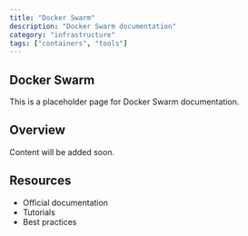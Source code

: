 ```yaml
---
title: "Docker Swarm"
description: "Docker Swarm documentation"
category: "infrastructure"
tags: ["containers", "tools"]
---
```


## Docker Swarm

This is a placeholder page for Docker Swarm documentation.

## Overview

Content will be added soon.

## Resources

- Official documentation
- Tutorials
- Best practices
